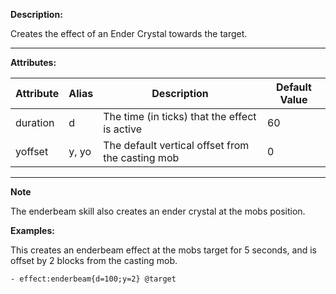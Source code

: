 **Description:** 

Creates the effect of an Ender Crystal towards the target.

---

**Attributes:**

| Attribute | Alias  | Description                                       | Default Value |
| --------- | ------ | ------------------------------------------------- | ------------- |
| duration  | d      | The time (in ticks) that the effect is active     | 60            |
| yoffset   | y, yo  | 	The default vertical offset from the casting mob | 0             |

---

  **Note**
  
  The enderbeam skill also creates an ender crystal at the mobs position.

**Examples:**

This creates an enderbeam effect at the mobs target for 5 seconds, and is offset by 2 blocks from the casting mob.

```
- effect:enderbeam{d=100;y=2} @target
```